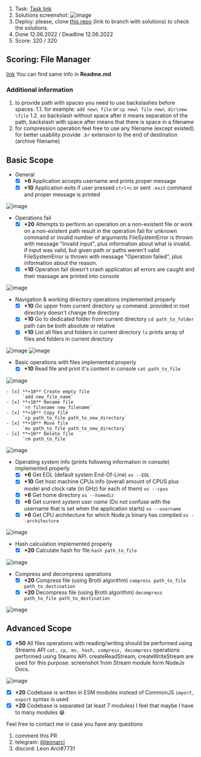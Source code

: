 1. Task: [Task link](https://github.com/AlreadyBored/nodejs-assignments/blob/main/assignments/file-manager/assignment.md)
2. Solutions screenshot:
![image](https://user-images.githubusercontent.com/29276703/173246493-bbf72e96-79ac-49af-b8c7-ebe2802f94e4.png)
3. Deploy: please, clone [this repo](https://github.com/leonarci/NodeJS-2022-Q2_file-manager/tree/development) (link to branch with solutions) to check the solutions.
4. Done 12.06.2022 / Deadline 12.06.2022
5. Score: 320 / 320

## Scoring: File Manager

[link](https://github.com/AlreadyBored/nodejs-assignments/blob/main/assignments/file-manager/score.md)
You can find same info in **Readme.md**

### Additional information

1. to provide path with spaces you need to use backslashes before spaces.
    1.1. for example: `add new\ file` or `cp new\ file new\ dir\new \file`
    1.2. so backslash without space after it means separation of the path, backslash with space after means that there is space in a filename
2. for compression operation feel free to use any filename (except existed). for better usability provide `.br` extension to the end of destination (archive filename)

## Basic Scope
- General
    - [x] **+6** Application accepts username and prints proper message
    - [x] **+10** Application exits if user pressed `ctrl+c` or sent `.exit` command and proper message is printed

![image](https://user-images.githubusercontent.com/29276703/173247073-6b335a85-745f-4d7e-8510-e5a61c3b4327.png)

- Operations fail
    - [x] **+20** Attempts to perform an operation on a non-existent file or work on a non-existent path result in the operation fail
        for unknown command or invalid number of arguments FileSystemError is thrown with message "Invalid input", plus information about what is invalid.
        if input was valid, but given path or paths weren't valid FileSystemError is thrown with message "Operation failed", plus information about the reason.
    - [x] **+10** Operation fail doesn't crash application
        all errors are caught and their massage are printed into console   

![image](https://user-images.githubusercontent.com/29276703/173247783-636fcf22-37bd-4973-8557-04c2472db0da.png)

- Navigation & working directory operations implemented properly
    - [x] **+10** Go upper from current directory
          `up` command. provided in root directory doesn't change the directory
    - [x] **+10** Go to dedicated folder from current directory
          `cd path_to_folder` path can be both absolute or relative
    - [x] **+10** List all files and folders in current directory
          `ls` prints array of files and folders in current directory

![image](https://user-images.githubusercontent.com/29276703/173248063-923f60b4-fd1e-4175-9241-d55e5247e594.png)
![image](https://user-images.githubusercontent.com/29276703/173248121-ff68ccf3-34af-430d-8c93-76d41ad7fda6.png)

- Basic operations with files implemented properly
    - [x] **+10** Read file and print it's content in console
          `cat path_to_file`

![image](https://user-images.githubusercontent.com/29276703/173248171-b25a7de1-f136-455e-9e6d-ccd9d3ac9c82.png)

    - [x] **+10** Create empty file
          `add new_file_name`
    - [x] **+10** Rename file
          `rn filename new_filename`
    - [x] **+10** Copy file
          `cp path_to_file path_to_new_directory`
    - [x] **+10** Move file
          `mv path_to_file path_to_new_directory`
    - [x] **+10** Delete file
          `rm path_to_file`

![image](https://user-images.githubusercontent.com/29276703/173248323-d56e2e57-86c8-466a-a82b-9184f2b2c178.png)

- Operating system info (prints following information in console) implemented properly
    - [x] **+6** Get EOL (default system End-Of-Line)
          `os --EOL`
    - [x] **+10** Get host machine CPUs info (overall amount of CPUS plus model and clock rate (in GHz) for each of them)
         `os --cpus`
    - [x] **+6** Get home directory
         `os --homedir`
    - [x] **+6** Get current *system user name* (Do not confuse with the username that is set when the application starts)
         `os --username`
    - [x] **+6** Get CPU architecture for which Node.js binary has compiled
          `os --architecture`

![image](https://user-images.githubusercontent.com/29276703/173248637-efec6afc-b54c-475c-b7cd-0f461184955a.png)

- Hash calculation implemented properly
    - [x] **+20** Calculate hash for file
          `hash path_to_file`

![image](https://user-images.githubusercontent.com/29276703/173248668-1345ec32-1cc7-49da-812c-b10aa7e4eef7.png)

- Compress and decompress operations
    - [x] **+20** Compress file (using Brotli algorithm)
          `compress path_to_file path_to_destination`
    - [x] **+20** Decompress file (using Brotli algorithm)
          `decompress path_to_file path_to_destination`

![image](https://user-images.githubusercontent.com/29276703/173248915-bf401a2e-dc8f-4c28-8395-0eaac8389e40.png)

## Advanced Scope

- [x] **+50** All files operations with reading/writing should be performed using Streams API
      `cat, cp, mv, hash, compress, decompress` operations performed using Steams API. 
      createReadStream, createWriteStream are used for this purpose. screenshot from Stream module form NodeJs Docs.

![image](https://user-images.githubusercontent.com/29276703/173249057-21a015c1-e16e-443b-8269-cae9aeb2991c.png)

- [x] **+20** Codebase is written in ESM modules instead of CommonJS
      `import, export` syntax is used
- [x] **+20** Codebase is separated (at least 7 modules)
      I feel that maybe I have to many modules 😁

Feel free to contact me in case you have any questions
1. comment this PR
3. telegram: [@leonarci](https://t.me/leonarci)
4. discord: Leon Arci#7731

